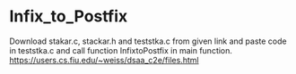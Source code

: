 # Infix_to_Postfix
Download stakar.c, stackar.h and teststka.c from given link and paste code in teststka.c and call function InfixtoPostfix in main function.
https://users.cs.fiu.edu/~weiss/dsaa_c2e/files.html
